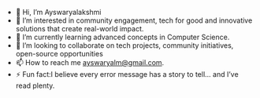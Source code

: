 - 👋 Hi, I’m Ayswaryalakshmi
- 👀 I’m interested in community engagement, tech for good and innovative solutions that create real-world impact.
- 🌱 I’m currently learning advanced concepts in Computer Science.
- 💞️ I’m looking to collaborate on tech projects, community initiatives, open-source opportunities
- 📫 How to reach me ayswaryalm@gmail.com.
- ⚡ Fun fact:I believe every error message has a story to tell… and I’ve read plenty.

<!---
ayswaryalakshmi/ayswaryalakshmi is a ✨ special ✨ repository because its `README.md` (this file) appears on your GitHub profile.
You can click the Preview link to take a look at your changes.
--->
